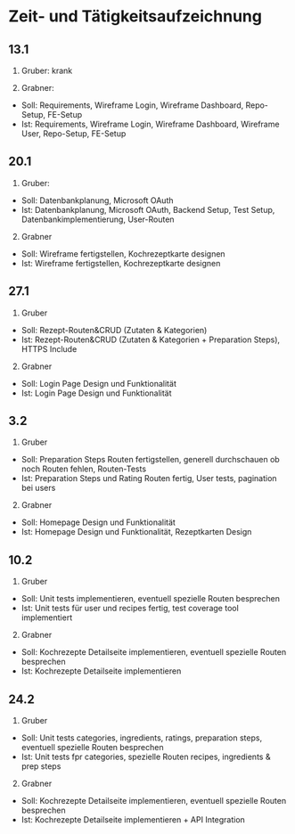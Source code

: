 # Zeit- und Tätigkeitsaufzeichnung

## 13.1

1. Gruber:
   krank

2. Grabner:

- Soll: Requirements, Wireframe Login, Wireframe Dashboard, Repo-Setup, FE-Setup
- Ist: Requirements, Wireframe Login, Wireframe Dashboard, Wireframe User, Repo-Setup, FE-Setup

## 20.1

1. Gruber:

- Soll: Datenbankplanung, Microsoft OAuth
- Ist: Datenbankplanung, Microsoft OAuth, Backend Setup, Test Setup, Datenbankimplementierung, User-Routen

2. Grabner

- Soll: Wireframe fertigstellen, Kochrezeptkarte designen
- Ist: Wireframe fertigstellen, Kochrezeptkarte designen

## 27.1

1. Gruber

- Soll: Rezept-Routen&CRUD (Zutaten & Kategorien)
- Ist: Rezept-Routen&CRUD (Zutaten & Kategorien + Preparation Steps), HTTPS Include

2. Grabner

- Soll: Login Page Design und Funktionalität
- Ist: Login Page Design und Funktionalität

## 3.2

1. Gruber

- Soll: Preparation Steps Routen fertigstellen, generell durchschauen ob noch Routen fehlen, Routen-Tests
- Ist: Preparation Steps und Rating Routen fertig, User tests, pagination bei users
  
2. Grabner

- Soll: Homepage Design und Funktionalität
- Ist: Homepage Design und Funktionalität, Rezeptkarten Design
 
## 10.2

1. Gruber

- Soll: Unit tests implementieren, eventuell spezielle Routen besprechen
- Ist: Unit tests für user und recipes fertig, test coverage tool implementiert
  
2. Grabner

- Soll: Kochrezepte Detailseite implementieren, eventuell spezielle Routen besprechen
- Ist: Kochrezepte Detailseite implementieren

## 24.2

1. Gruber

- Soll: Unit tests categories, ingredients, ratings, preparation steps, eventuell spezielle Routen besprechen
- Ist: Unit tests fpr categories, spezielle Routen recipes, ingredients & prep steps

2. Grabner

- Soll: Kochrezepte Detailseite implementieren, eventuell spezielle Routen besprechen
- Ist: Kochrezepte Detailseite implementieren +  API Integration
